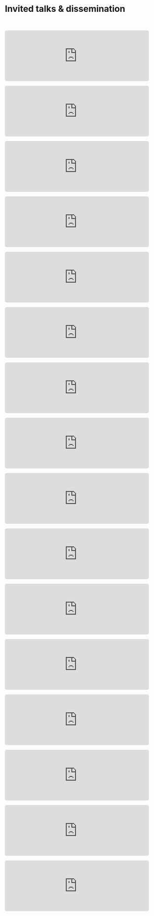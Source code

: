 <div class="container">
    <h1><span class="label label-info">Invited talks & dissemination</span></h1>
    <br>
    <br>
    <div class="row">
        <div class="col-lg-3 col-md-4 col-sm-6 col-12">
            <iframe width="100%" height="160" src="https://www.youtube.com/embed/eS3Jzdd0cTw" title="YouTube video player" frameborder="0" allow="accelerometer; autoplay; clipboard-write; encrypted-media; gyroscope; picture-in-picture; web-share" allowfullscreen></iframe>
        </div>
        <div class="col-lg-3 col-md-4 col-sm-6 col-12">
            <iframe width="100%" height="160" src="https://www.youtube.com/embed/G1IY-AOEz0M" title="YouTube video player" frameborder="0" allow="accelerometer; autoplay; clipboard-write; encrypted-media; gyroscope; picture-in-picture; web-share" allowfullscreen></iframe>
        </div>
        <div class="col-lg-3 col-md-4 col-sm-6 col-12">
            <iframe width="100%" height="160" src="https://www.youtube.com/embed/8262BYuWVUU" title="YouTube video player" frameborder="0" allow="accelerometer; autoplay; clipboard-write; encrypted-media; gyroscope; picture-in-picture; web-share" allowfullscreen></iframe>
        </div>
        <div class="col-lg-3 col-md-4 col-sm-6 col-12">
            <iframe width="100%" height="160" src="https://www.youtube.com/embed/PLuT0Yznvhg" title="YouTube video player" frameborder="0" allow="accelerometer; autoplay; clipboard-write; encrypted-media; gyroscope; picture-in-picture; web-share" allowfullscreen></iframe>
        </div>
        <div class="col-lg-3 col-md-4 col-sm-6 col-12">
            <iframe width="100%" height="160" src="https://www.youtube.com/embed/0YUFVhjrBn0" title="YouTube video player" frameborder="0" allow="accelerometer; autoplay; clipboard-write; encrypted-media; gyroscope; picture-in-picture; web-share" allowfullscreen></iframe>
        </div>
        <div class="col-lg-3 col-md-4 col-sm-6 col-12">
            <iframe width="100%" height="160" src="https://www.youtube.com/embed/ts5XSYgcsiE" title="YouTube video player" frameborder="0" allow="accelerometer; autoplay; clipboard-write; encrypted-media; gyroscope; picture-in-picture; web-share" allowfullscreen></iframe>
        </div>
        <div class="col-lg-3 col-md-4 col-sm-6 col-12">
            <iframe width="100%" height="160" src="https://www.youtube.com/embed/Rr0mPX6EKVY" title="YouTube video player" frameborder="0" allow="accelerometer; autoplay; clipboard-write; encrypted-media; gyroscope; picture-in-picture; web-share" allowfullscreen></iframe>
        </div>
        <div class="col-lg-3 col-md-4 col-sm-6 col-12">
            <iframe width="100%" height="160" src="https://www.youtube.com/embed/gFmos9baXi8" title="YouTube video player" frameborder="0" allow="accelerometer; autoplay; clipboard-write; encrypted-media; gyroscope; picture-in-picture; web-share" allowfullscreen></iframe>
        </div>
        <div class="col-lg-3 col-md-4 col-sm-6 col-12">
            <iframe width="100%" height="160" src="https://www.youtube.com/embed/NmfHXlv7ngI" title="YouTube video player" frameborder="0" allow="accelerometer; autoplay; clipboard-write; encrypted-media; gyroscope; picture-in-picture; web-share" allowfullscreen></iframe>
        </div>
        <div class="col-lg-3 col-md-4 col-sm-6 col-12">
            <iframe width="100%" height="160" src="https://www.youtube.com/embed/mUjlap-Dxv0" title="YouTube video player" frameborder="0" allow="accelerometer; autoplay; clipboard-write; encrypted-media; gyroscope; picture-in-picture; web-share" allowfullscreen></iframe>
        </div>
        <div class="col-lg-3 col-md-4 col-sm-6 col-12">
            <iframe width="100%" height="160" src="https://www.youtube.com/embed/-dpA75KU8Pg" title="YouTube video player" frameborder="0" allow="accelerometer; autoplay; clipboard-write; encrypted-media; gyroscope; picture-in-picture; web-share" allowfullscreen></iframe>
        </div>
        <div class="col-lg-3 col-md-4 col-sm-6 col-12">
            <iframe width="100%" height="160" src="https://www.youtube.com/embed/zPSVSd_IU0E" title="YouTube video player" frameborder="0" allow="accelerometer; autoplay; clipboard-write; encrypted-media; gyroscope; picture-in-picture; web-share" allowfullscreen></iframe>
        </div>
        <div class="col-lg-3 col-md-4 col-sm-6 col-12">
            <iframe width="100%" height="160" src="https://www.youtube.com/embed/PJD4qHMZIBU" title="YouTube video player" frameborder="0" allow="accelerometer; autoplay; clipboard-write; encrypted-media; gyroscope; picture-in-picture; web-share" allowfullscreen></iframe>
        </div>
        <div class="col-lg-3 col-md-4 col-sm-6 col-12">
            <iframe width="100%" height="160" src="https://www.youtube.com/embed/0g6wiPEX8mI" title="YouTube video player" frameborder="0" allow="accelerometer; autoplay; clipboard-write; encrypted-media; gyroscope; picture-in-picture; web-share" allowfullscreen></iframe>
        </div>
        <div class="col-lg-3 col-md-4 col-sm-6 col-12">
            <iframe width="100%" height="160" src="https://www.youtube.com/embed/5NHmxYkYoZg" title="YouTube video player" frameborder="0" allow="accelerometer; autoplay; clipboard-write; encrypted-media; gyroscope; picture-in-picture; web-share" allowfullscreen></iframe>
        </div>
        <div class="col-lg-3 col-md-4 col-sm-6 col-12">
            <iframe width="100%" height="160" src="https://www.youtube.com/embed/V7C9_Xpx-ec" title="YouTube video player" frameborder="0" allow="accelerometer; autoplay; clipboard-write; encrypted-media; gyroscope; picture-in-picture; web-share" allowfullscreen></iframe>
        </div>
    </div>
</div>

<style>
    .container {
        max-width: 1200px;
        margin: 0 auto;
        padding: 20px;
    }


    iframe {
        margin-bottom: 15px;
        border: 2px solid #ddd;
        border-radius: 5px;
        transition: transform 0.2s;
    }

    iframe:hover {
        transform: scale(1.05);
    }
</style>